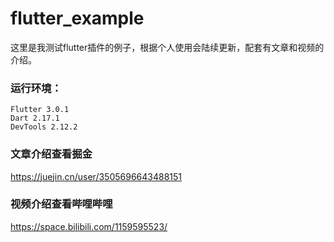 # flutter_example

这里是我测试flutter插件的例子，根据个人使用会陆续更新，配套有文章和视频的介绍。

### 运行环境：
```
Flutter 3.0.1
Dart 2.17.1
DevTools 2.12.2
```

### 文章介绍查看掘金
https://juejin.cn/user/3505696643488151

### 视频介绍查看哔哩哔哩
https://space.bilibili.com/1159595523/
